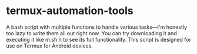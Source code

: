 # termux-automation-tools
A bash script with multiple functions to handle various tasks—I'm honestly too lazy to write them all out right now. You can try downloading it and executing it like m.sh h to see its full functionality. This script is designed for use on Termux for Android devices.
